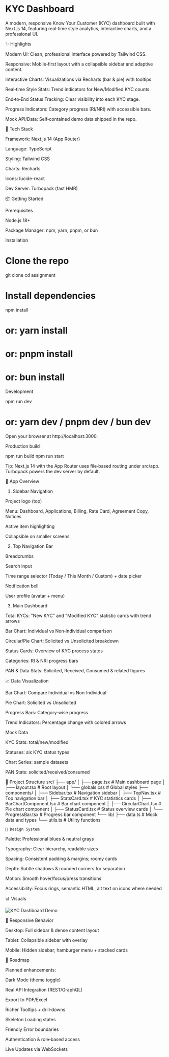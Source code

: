 # KYC Dashboard

A modern, responsive Know Your Customer (KYC) dashboard built with Next.js 14, featuring real‑time style analytics, interactive charts, and a professional UI.

✨ Highlights

Modern UI: Clean, professional interface powered by Tailwind CSS.

Responsive: Mobile‑first layout with a collapsible sidebar and adaptive content.

Interactive Charts: Visualizations via Recharts (bar & pie) with tooltips.

Real‑time Style Stats: Trend indicators for New/Modified KYC counts.

End‑to‑End Status Tracking: Clear visibility into each KYC stage.

Progress Indicators: Category progress (RI/NRI) with accessible bars.

Mock API/Data: Self‑contained demo data shipped in the repo.

🧱 Tech Stack

Framework: Next.js 14 (App Router)

Language: TypeScript

Styling: Tailwind CSS

Charts: Recharts

Icons: lucide-react

Dev Server: Turbopack (fast HMR)

📦 Getting Started

Prerequisites

Node.js 18+

Package Manager: npm, yarn, pnpm, or bun

Installation

# Clone the repo
git clone <your-repository-url>
cd assignment

# Install dependencies
npm install
# or: yarn install
# or: pnpm install
# or: bun install

Development

npm run dev
# or: yarn dev / pnpm dev / bun dev

Open your browser at http://localhost:3000.

Production build

npm run build
npm run start

Tip: Next.js 14 with the App Router uses file‑based routing under src/app. Turbopack powers the dev server by default.

🧭 App Overview

1) Sidebar Navigation

Project logo (top)

Menu: Dashboard, Applications, Billing, Rate Card, Agreement Copy, Notices

Active item highlighting

Collapsible on smaller screens

2) Top Navigation Bar

Breadcrumbs

Search input

Time range selector (Today / This Month / Custom) + date picker

Notification bell

User profile (avatar + menu)

3) Main Dashboard

Total KYCs: "New KYC" and "Modified KYC" statistic cards with trend arrows

Bar Chart: Individual vs Non‑Individual comparison

Circular/Pie Chart: Solicited vs Unsolicited breakdown

Status Cards: Overview of KYC process states

Categories: RI & NRI progress bars

PAN & Data Stats: Solicited, Received, Consumed & related figures

📈 Data Visualization

Bar Chart: Compare Individual vs Non‑Individual

Pie Chart: Solicited vs Unsolicited

Progress Bars: Category‑wise progress

Trend Indicators: Percentage change with colored arrows

Mock Data

KYC Stats: total/new/modified

Statuses: six KYC status types

Chart Series: sample datasets

PAN Stats: solicited/received/consumed

🔧 Project Structure
src/
├── app/
│   ├── page.tsx          # Main dashboard page
│   ├── layout.tsx        # Root layout
│   └── globals.css       # Global styles
├── components/
│   ├── Sidebar.tsx       # Navigation sidebar
│   ├── TopNav.tsx        # Top navigation bar
│   ├── StatsCard.tsx     # KYC statistics cards
│   ├── BarChartComponent.tsx    # Bar chart component
│   ├── CircularChart.tsx        # Pie chart component
│   ├── StatusCard.tsx           # Status overview cards
│   └── ProgressBar.tsx          # Progress bar component
└── lib/
    ├── data.ts           # Mock data and types
    └── utils.ts          # Utility functions

    🎨 Design System

Palette: Professional blues & neutral grays

Typography: Clear hierarchy, readable sizes

Spacing: Consistent padding & margins; roomy cards

Depth: Subtle shadows & rounded corners for separation

Motion: Smooth hover/focus/press transitions

Accessibility: Focus rings, semantic HTML, alt text on icons where needed

📊 Visuals

![KYC Dashboard Demo](demo-video.gif)

📱 Responsive Behavior

Desktop: Full sidebar & dense content layout

Tablet: Collapsible sidebar with overlay

Mobile: Hidden sidebar; hamburger menu + stacked cards

🚀 Roadmap

Planned enhancements:

Dark Mode (theme toggle)

Real API Integration (REST/GraphQL)

Export to PDF/Excel

Richer Tooltips + drill‑downs

Skeleton Loading states

Friendly Error boundaries

Authentication & role‑based access

Live Updates via WebSockets
